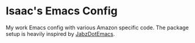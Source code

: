 # Isaac's Emacs Config

My work Emacs config with various Amazon specific code. The package setup is heavily inspired by [JabzDotEmacs](https://code.amazon.com/packages/JabzDotEmacs/trees/mainline). 
